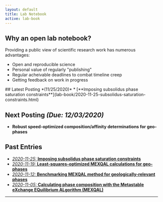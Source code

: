 ```yaml
---
layout: default
title: Lab Notebook
active: lab-book
---
```


## Why an open lab notebook?
Providing a public view of scientific research work has numerous advantages:
* Open and reproducible science
* Personal value of regularly "publishing"
* Regular acheivable deadlines to combat timeline creep
* Getting feedback on work in progress

<div class="box" markdown="1">
## Latest Posting *(11/25/2020)*
* [**Imposing subsolidus phase saturation constraints**](lab-book/2020-11-25-subsolidus-saturation-constraints.html)

## Next Posting *(Due: 12/03/2020)*
* **Robust speed-optimized composition/affinity determinations for geo-phases**
<!-- (lab-book/2020-12-03-optimized-geo-phase-affinities.html) -->
</div>

## Past Entries
* [*2020-11-25:* **Imposing subsolidus phase saturation constraints**](lab-book/2020-11-25-subsolidus-saturation-constraints.html)
* [*2020-11-19:* **Least-squares-optimized MEXQAL calculations for geo-phases**](lab-book/2020-11-19-MEXQAL-rapid-geo-benchmark.html)
* [*2020-11-12:* **Benchmarking MEXQAL method for geologically-relevant phases**](lab-book/2020-11-12-MEXQAL-geo-application.html)
* [*2020-11-05:* **Calculating phase composition with the Metastable eXchange EQuilibrium ALgorithm (MEXQAL)**](lab-book/2020-11-05-MEXQAL.html)


---
